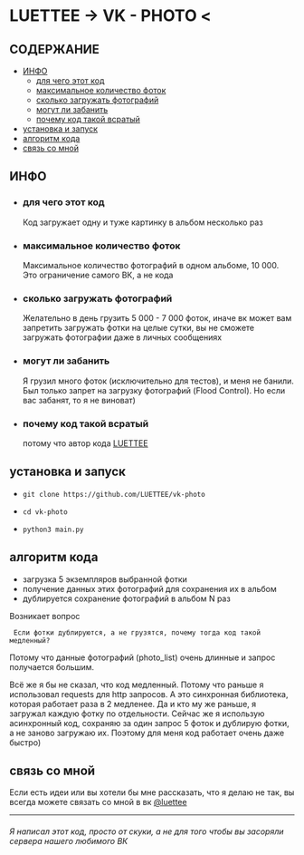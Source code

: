 # LUETTEE -> VK - PHOTO < #




## СОДЕРЖАНИЕ ##

- [ИНФО](#info)
  - [для чего этот код](#meaning)
  - [максимальное количество фоток](#MaxCount)
  - [сколько загружать фотографий](#count)
  - [могут ли забанить](#ban)
  - [почему код такой всратый](#govnocode)
- [установка и запуск](#install)
- [алгоритм кода](#algoritm)
- [связь со мной](#connection)




<a name="info"/>

## ИНФО ##

<a name="meaning"/>

- ### для чего этот код ###
  Код загружает одну и туже картинку в альбом несколько раз
  
<a name="MaxCount"/>

- ### максимальное количество фоток ###
  Максимальное количество фотографий в одном альбоме, 10 000. Это ограничение самого ВК, а не кода
  
<a name="count"/>

- ### сколько загружать фотографий ###
  Желательно в день грузить 5 000 - 7 000 фоток, иначе вк может вам запретить загружать фотки на целые сутки,
  вы не сможете загружать фотографии даже в личных сообщениях
  
<a name="ban"/>

- ### могут ли забанить ###
  Я грузил много фоток (исключительно для тестов), и меня не банили. Был только запрет на загрузку фотографий (Flood Control). Но если вас забанят, то я не виноват)
  
<a name="govnocode"/>

- ### почему код такой всратый ###
  потому что автор кода [LUETTEE](https://github.com/LUETTEE)
  
  
  
  
<a name="install"/>

## установка и запуск ##

-     git clone https://github.com/LUETTEE/vk-photo
-     cd vk-photo
-     python3 main.py




<a name="algoritm"/>

## алгоритм кода ##

- загрузка 5 экземпляров выбранной фотки
- получение данных этих фотографий для сохранения их в альбом
- дублируется сохранение фотографий в альбом N раз

Возникает вопрос

     Если фотки дублируются, а не грузятся, почему тогда код такой медленный?

Потому что данные фотографий (photo_list) очень длинные и запрос получается большим.

Всё же я бы не сказал, что код медленный. Потому что раньше я использовал requests для http запросов. 
А это синхронная библиотека, которая работает раза в 2 медленее. Да и кто му же раньше, я загружал каждую фотку по отдельности.
Сейчас же я использую асинхронный код, сохраняю за один запрос 5 фоток и дублирую фотки, а не заново загружаю их.
Поэтому для меня код работает очень даже быстро)




<a name="connection"/>

## связь со мной ##

Если есть идеи или вы хотели бы мне рассказать, что я делаю не так, вы всегда можете связать со мной в вк [@luettee](https://vk.com/luettee)



----

###### Я написал этот код, просто от скуки, а не для того чтобы вы засоряли сервера нашего любимого ВК ######
